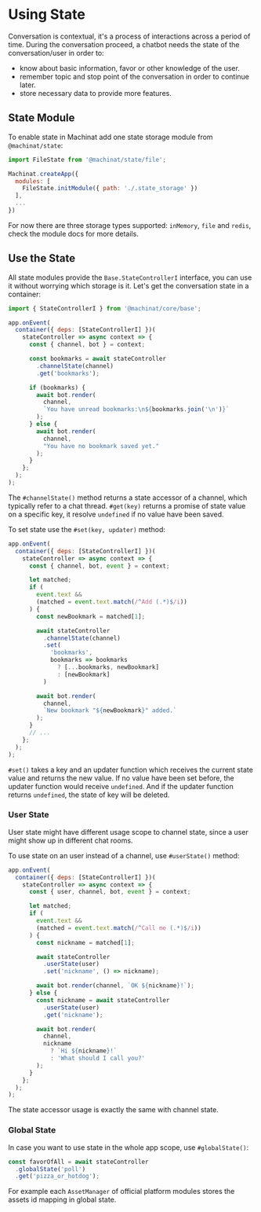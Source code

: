 # Using State

Conversation is contextual, it's a process of interactions across a period of time. During the conversation proceed, a chatbot needs the state of the conversation/user in order to:

- know about basic information, favor or other knowledge of the user.
- remember topic and stop point of the conversation in order to continue later.
- store necessary data to provide more features.

## State Module

To enable state in Machinat add one state storage module from `@machinat/state`:

```js
import FileState from '@machinat/state/file';

Machinat.createApp({
  modules: [
    FileState.initModule({ path: './.state_storage' })
  ],
  ...
})
```

For now there are three storage types supported: `inMemory`, `file` and `redis`, check the module docs for more details.

## Use the State

All state modules provide the `Base.StateControllerI` interface, you can
use it without worrying which storage is it. Let's get the conversation state in a container:

```js
import { StateControllerI } from '@machinat/core/base';

app.onEvent(
  container({ deps: [StateControllerI] })(
    stateController => async context => {
      const { channel, bot } = context;

      const bookmarks = await stateController
        .channelState(channel)
        .get('bookmarks');

      if (bookmarks) {
        await bot.render(
          channel,
          `You have unread bookmarks:\n${bookmarks.join('\n')}`
        );
      } else {
        await bot.render(
          channel,
          "You have no bookmark saved yet."
        );
      }
    };
  );
);
```

The `#channelState()` method returns a state accessor of a channel, which typically refer to a chat thread. `#get(key)` returns a promise of state value on a specific key, it resolve `undefined` if no value have been saved.

To set state use the `#set(key, updater)` method:

```js
app.onEvent(
  container({ deps: [StateControllerI] })(
    stateController => async context => {
      const { channel, bot, event } = context;

      let matched;
      if (
        event.text &&
        (matched = event.text.match(/^Add (.*)$/i))
      ) {
        const newBookmark = matched[1];

        await stateController
          .channelState(channel)
          .set(
            'bookmarks',
            bookmarks => bookmarks
              ? [...bookmarks, newBookmark]
              : [newBookmark]
          )

        await bot.render(
          channel,
          `New bookmark "${newBookmark}" added.`
        );
      }
      // ...
    };
  );
);
```

`#set()` takes a key and an updater function which receives the current state value and returns the new value. If no value have been set before, the updater function would receive `undefined`. And if the updater function returns `undefined`, the state of key will be deleted.

### User State

User state might have different usage scope to channel state, since a user might show up in different chat rooms.

To use state on an user instead of a channel, use `#userState()` method:

```js
app.onEvent(
  container({ deps: [StateControllerI] })(
    stateController => async context => {
      const { user, channel, bot, event } = context;

      let matched;
      if (
        event.text &&
        (matched = event.text.match(/^Call me (.*)$/i))
      ) {
        const nickname = matched[1];

        await stateController
          .userState(user)
          .set('nickname', () => nickname);

        await bot.render(channel, `OK ${nickname}!`);
      } else {
        const nickname = await stateController
          .userState(user)
          .get('nickname');

        await bot.render(
          channel,
          nickname
            ? `Hi ${nickname}!`
            : 'What should I call you?'
        );
      }
    };
  );
);
```

The state accessor usage is exactly the same with channel state.

### Global State

In case you want to use state in the whole app scope, use `#globalState()`:

```js
const favorOfAll = await stateController
  .globalState('poll')
  .get('pizza_or_hotdog');
```

For example each `AssetManager` of official platform modules stores the assets id mapping in global state.
